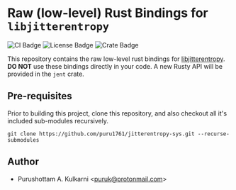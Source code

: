 # Raw (low-level) Rust Bindings for `libjitterentropy`

![CI Badge](https://github.com/puru1761/jitterentropy-sys/actions/workflows/main.yml/badge.svg)
![License Badge](https://img.shields.io/github/license/puru1761/jitterentropy-sys)
![Crate Badge](https://img.shields.io/crates/v/jitterentropy-sys.svg)

This repository contains the raw low-level rust bindings for [libjitterentropy](https://github.com/smuellerDD/jitterentropy-library/tree/v3.3.1).
**DO NOT** use these bindings directly in your code. A new Rusty API will be
provided in the `jent` crate.

## Pre-requisites

Prior to building this project, clone this repository, and also checkout
all it's included sub-modules recursively.

```
git clone https://github.com/puru1761/jitterentropy-sys.git --recurse-submodules
```

## Author

* Purushottam A. Kulkarni <<puruk@protonmail.com>>
